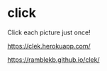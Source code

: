 # click
Click each picture just once!

https://clek.herokuapp.com/

https://ramblekb.github.io/clek/
